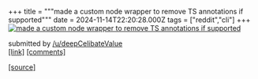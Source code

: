 +++
title = """made a custom node wrapper to remove TS annotations if supported"""
date = 2024-11-14T22:20:28.000Z
tags = ["reddit","cli"]
+++
[![made a custom node wrapper to remove TS annotations if supported](https://preview.redd.it/en6kf1kpzx0e1.png?width=640&crop=smart&auto=webp&s=742004f8d4d77c283834fe26694659c2ec511da7 "made a custom node wrapper to remove TS annotations if supported")](https://www.reddit.com/r/commandline/comments/1grgz08/made_a_custom_node_wrapper_to_remove_ts/)

submitted by [/u/deepCelibateValue](https://www.reddit.com/user/deepCelibateValue)  
[\[link\]](https://i.redd.it/en6kf1kpzx0e1.png) [\[comments\]](https://www.reddit.com/r/commandline/comments/1grgz08/made_a_custom_node_wrapper_to_remove_ts/)

[[source]](https://www.reddit.com/r/commandline/comments/1grgz08/made_a_custom_node_wrapper_to_remove_ts/)
